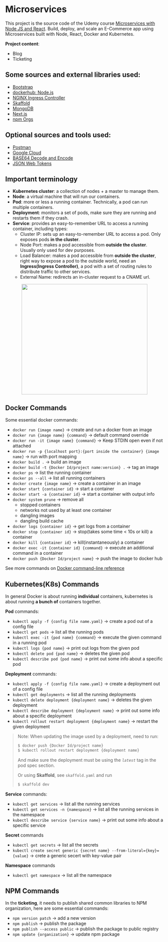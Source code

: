 # Microservices

This project is the source code of the Udemy course [Microservices with Node JS and React](https://www.udemy.com/course/microservices-with-node-js-and-react/).
Build, deploy, and scale an E-Commerce app using Microservices built with Node, React, Docker and Kubernetes.

**Project content**:

- Blog
- Ticketing

## Some sources and external libraries used:

- [Bootstrap](https://getbootstrap.com/)
- [dockerhub: Node.js](https://hub.docker.com/_/node)
- [NGINX Ingress Controller](https://kubernetes.github.io/ingress-nginx/)
- [Skaffold](https://skaffold.dev/)
- [MongoDB](https://www.mongodb.com)
- [Next.js](https://nextjs.org)
- [npm Orgs](https://docs.npmjs.com/orgs/)

## Optional sources and tools used:

- [Postman](https://www.postman.com)
- [Google Cloud](https://cloud.google.com)
- [BASE64 Decode and Encode](https://www.base64decode.org/)
- [JSON Web Tokens](https://jwt.io/)

## Important terminology

- **Kubernetes cluster**: a collection of nodes + a master to manage them.
- **Node**: a virtual machine that will run our containers.
- **Pod**: more or less a running container. Technically, a pod can run multiple containers.
- **Deployment**: monitors a set of pods, make sure they are running and restarts them if they crash.
- **Service**: provides an easy-to-remember URL to access a running container, including types:
  - Cluster IP: sets up an easy-to-remember URL to access a pod. Only exposes pods **in the cluster**.
  - Node Port: makes a pod accessible from **outside the cluster**. Usually only used for dev purposes.
  - Load Balancer: makes a pod accessible from **outside the cluster**, right way to expose a pod to the outside world, need an **Ingress(Ingress Controller)**, a pod with a set of routing rules to distribute traffic to other services.
  - External Name: redirects an in-cluster request to a CNAME url.

<p align="center">
  <img src="https://github.com/victorchennn/Microservices/blob/master/diagram.png" width="400" height="350">
</p>

## Docker Commands

Some essential docker commands:

- `docker run {image name}` -> create and run a docker from an image
- `docker run {image name} {command}` -> default command override
- `docker run -it {image name} {command}` -> Keep STDIN open even if not attached
- `docker run -p {localhost port}:{port inside the container} {image name}` -> run with port mapping
- `docker build .` -> build an image
- `docker build -t {Docker Id/project name:version} .` -> tag an image
- `docker ps` -> list the running container
- `docker ps --all` -> list all running containers
- `docker create {image name}` -> create a container in an image
- `docker start {container id}` -> start a container
- `docker start -a {container id}` -> start a container with output info
- `docker system prune` -> remove all
  - stopped containers
  - networks not used by at least one container
  - dangling images
  - dangling build cache
- `docker logs {container id}` -> get logs from a container
- `docker stop {container id}` -> stop(takes some time < 10s or kill) a container
- `docker kill {container id}` -> kill(instantaneously) a container
- `docker exec -it {container id} {command}` -> execute an additional command in a container
- `docker push {Docker Id/project name}` -> push the image to docker hub

See more commands on [Docker command-line reference](https://docs.docker.com/engine/reference/commandline/docker/)

## Kubernetes(K8s) Commands

In general Docker is about running **individual** containers, kubernetes is about running **a bunch of** containers together.

**Pod** commands:

- `kubectl apply -f {config file name.yaml}` -> create a pod out of a config file
- `kubectl get pods` -> list all the running pods
- `kubectl exec -it {pod name} {command}` -> execute the given command in a running pod
- `kubectl logs {pod name}` -> print out logs from the given pod
- `kubectl delete pod {pod name}` -> deletes the given pod
- `kubectl describe pod {pod name}` -> print out some info about a specific pod

**Deployment** commands:

- `kubectl apply -f {config file name.yaml}` -> create a deployment out of a config file
- `kubectl get deployments` -> list all the running deployments
- `kubectl delete deployment {deployment name}` -> deletes the given deployment
- `kubectl describe deployment {deployment name}` -> print out some info about a specific deployment
- `kubectl rollout restart deployment {deployment name}` -> restart the given deployment

> Note: When updating the image used by a deployment, need to run:
>
> ```bash
> $ docker push {Docker Id/project name}
> $ kubectl rollout restart deployment {deployment name}
> ```
>
> And make sure the deployment must be using the _`latest`_ tag in the pod spec section.
>
> Or using **Skaffold**, see `skaffold.yaml` and run
>
> ```bash
> $ skaffold dev
> ```

**Service** commands:

- `kubectl get services` -> list all the running services
- `kubectl get services -n {namespace}` -> list all the running services in the namespace
- `kubectl describe service {service name}` -> print out some info about a specific service

**Secret** commands

- `kubectl get secrets` -> list all the secrets
- `kubectl create secret generic {secret name} --from-literal={key}={value}` -> crete a generic secert with key-value pair

**Namespace** commands

- `kubectl get namespace` -> list all the namespace

## NPM Commands

In the **ticketing**, it needs to publish shared common libraries to NPM organization, here are some essential commands:

- `npm version patch` -> add a new version
- `npm publish` -> publish the package
- `npm publish --access public` -> publish the package to public registry
- `npm update {organization}` -> update npm package

